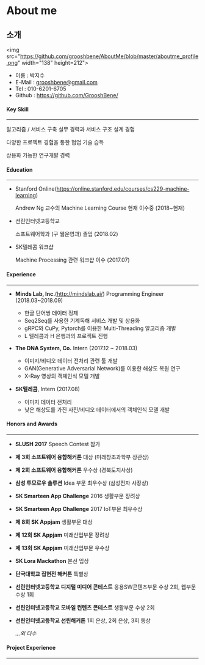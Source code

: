 # About me

## 소개

<img src="https://github.com/grooshbene/AboutMe/blob/master/aboutme_profile.png" width="138" height=212">

- 이름 : 박지수
- E-Mail : grooshbene@gmail.com
- Tel : 010-6201-6705
- Github : https://github.com/GrooshBene/

#### Key Skill

------

알고리즘 / 서비스 구축 실무 경력과 서비스 구조 설계 경험

다양한 프로젝트 경험을 통한 협업 기술 습득

상용화 가능한 연구개발 경력

#### Education

------

- Stanford Online(https://online.stanford.edu/courses/cs229-machine-learning)

  Andrew Ng 교수의 Machine Learning Course 현재 이수중 (2018~현재)

- 선린인터넷고등학교

  소프트웨어학과 (구 웹운영과) 졸업 (2018.02)

- SK텔레콤 워크샵

  Machine Processing 관련 워크샵 이수 (2017.07)

#### Experience

------

- **Minds Lab, Inc.**(http://mindslab.ai/) Programming Engineer (2018.03~2018.09)
  - 한글 단어쌍 데이터 정제
  - Seq2Seq를 사용한 기계독해 서비스 개발 및 상용화
  - gRPC와 CuPy, Pytorch를 이용한 Multi-Threading 알고리즘 개발
  - L 텔레콤과 H 은행과의 프로젝트 진행

- **The DNA System, Co.** Intern (2017.12 ~ 2018.03)
  - 이미지/비디오 데이터 전처리 관련 툴 개발
  - GAN(Generative Adversarial Network)를 이용한 해상도 복원 연구
  - X-Ray 영상의 객체인식 모델 개발
- **SK텔레콤**, Intern (2017.08)
  - 이미지 데이터 전처리
  - 낮은 해상도를 가진 사진/비디오 데이터에서의 객체인식 모델 개발

#### Honors and Awards

------

- **SLUSH 2017** Speech Contest 참가

- **제 3회 소프트웨어 융합해커톤** 대상 (미래창조과학부 장관상)

- **제 2회 소프트웨어 융합해커톤** 우수상 (경북도지사상)

- **삼성 투모로우 솔루션** Idea 부문 최우수상 (삼성전자 사장상)

- **SK Smarteen App Challenge** 2016 생활부문 장려상

- **SK Smarteen App Challenge** 2017 IoT부문 최우수상

- **제 8회 SK Appjam** 생활부문 대상

- **제 12회 SK Appjam** 미래산업부문 장려상

- **제 13회 SK Appjam** 미래산업부문 우수상

- **SK Lora Mackathon** 본선 입상

- **단국대학교 집현전 해커톤** 특별상

- **선린인터넷고등학교 디지털 미디어 콘테스트** 응용SW콘텐츠부문 수상 2회, 웹부문 수상 1회

- **선린인터넷고등학교 모바일 컨텐츠 콘테스트** 생활부문 수상 2회

- **선린인터넷고등학교 선린해커톤** 1회 은상, 2회 은상, 3회 동상

  *…외 다수*

#### Project Experience

------

